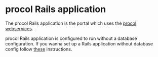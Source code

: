 # procol Rails application

The procol Rails application is the portal which uses the [procol webservices](https://github.com/lopez-99procol/procol-webservices).

procol Rails application is configured to run without a database configuration.
If you wanna set up a Rails application without database config follow [these](http://stackoverflow.com/questions/821251/how-to-configure-ruby-on-rails-with-no-database) instructions.


